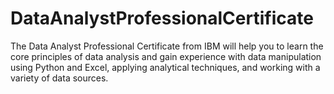# DataAnalystProfessionalCertificate
The Data Analyst Professional Certificate from IBM will help you to learn the core principles of data analysis and gain experience with data manipulation using Python and Excel, applying analytical techniques, and working with a variety of data sources.
